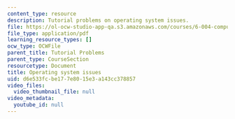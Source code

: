 ```yaml
---
content_type: resource
description: Tutorial problems on operating system issues.
file: https://ol-ocw-studio-app-qa.s3.amazonaws.com/courses/6-004-computation-structures-spring-2009/d6e533fcbe177e8015e3a143cc378857_MIT6_004s09_tutor18.pdf
file_type: application/pdf
learning_resource_types: []
ocw_type: OCWFile
parent_title: Tutorial Problems
parent_type: CourseSection
resourcetype: Document
title: Operating system issues
uid: d6e533fc-be17-7e80-15e3-a143cc378857
video_files:
  video_thumbnail_file: null
video_metadata:
  youtube_id: null
---
```

